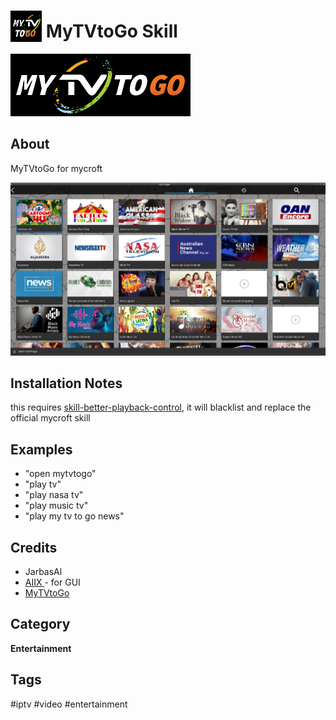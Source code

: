 # <img src='./res/MyTVToGo_icon_bg.png' card_color='#40DBB0' width='50' height='50' style='vertical-align:bottom'/> MyTVtoGo Skill

![](./res/MyTVToGo_bg.png)

## About 

MyTVtoGo for mycroft

![](./mytvtogo.png)

## Installation Notes

this requires [skill-better-playback-control](https://github.com/JarbasSkills/skill-better-playback-control), it will blacklist and replace the official mycroft skill

## Examples 

* "open mytvtogo"
* "play tv"
* "play nasa tv"
* "play music tv"
* "play my tv to go news"

## Credits 
- JarbasAl
- [AIIX ](https://github.com/AIIX/) - for GUI
- [MyTVtoGo](https://mytvtogo.net/) 


## Category
**Entertainment**

## Tags
#iptv
#video
#entertainment